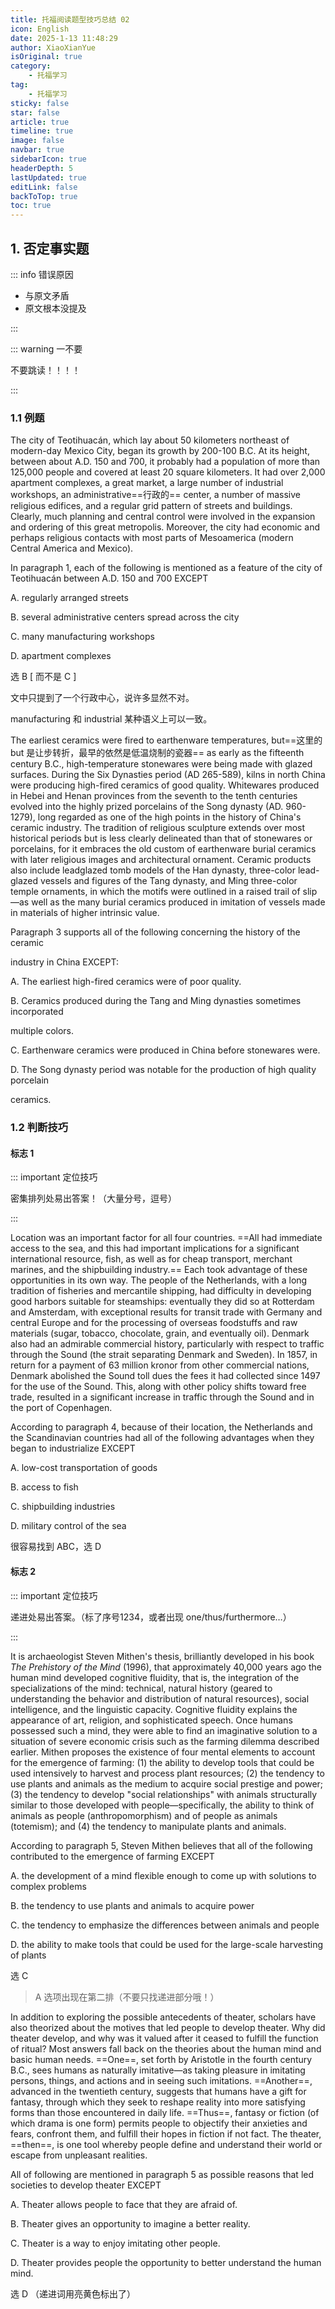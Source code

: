 ```yaml
---
title: 托福阅读题型技巧总结 02
icon: English
date: 2025-1-13 11:48:29
author: XiaoXianYue
isOriginal: true
category: 
    - 托福学习
tag:
    - 托福学习
sticky: false
star: false
article: true
timeline: true
image: false
navbar: true
sidebarIcon: true
headerDepth: 5
lastUpdated: true
editLink: false
backToTop: true
toc: true
---
```


## 1. 否定事实题

::: info 错误原因

- 与原文矛盾
- 原文根本没提及

:::

::: warning 一不要

不要跳读！！！！

:::

### 1.1 例题

The city of Teotihuacán, which lay about 50 kilometers northeast of modern-day Mexico City, began its growth by 200-100 B.C. At its height, between about A.D. 150 and 700, it probably had a population of more than 125,000 people and covered at least 20 square kilometers. It had over 2,000 apartment complexes, a great market, a large number of industrial workshops, an administrative==行政的== center, a number of massive religious edifices, and a regular grid pattern of streets and buildings. Clearly, much planning and central control were involved in the expansion and ordering of this great metropolis. Moreover, the city had economic and perhaps religious contacts with most parts of Mesoamerica (modern Central America and Mexico).

In paragraph 1, each of the following is mentioned as a feature of the city of Teotihuacán between A.D. 150 and 700 EXCEPT

A. regularly arranged streets

B. several administrative centers spread across the city

C. many manufacturing workshops

D. apartment complexes

选 B  [ 而不是 C ]

文中只提到了一个行政中心，说许多显然不对。

manufacturing 和 industrial 某种语义上可以一致。







The earliest ceramics were fired to earthenware temperatures, but==这里的 but 是让步转折，最早的依然是低温烧制的瓷器== as early as the fifteenth century B.C., high-temperature stonewares were being made with glazed surfaces. During the Six Dynasties period (AD 265-589), kilns in north China were producing high-fired ceramics of good quality. Whitewares produced in Hebei and Henan provinces from the seventh to the tenth centuries evolved into the highly prized porcelains of the Song dynasty (AD. 960-1279), long regarded as one of the high points in the history of China's ceramic industry. The tradition of religious sculpture extends over most historical periods but is less clearly delineated than that of stonewares or porcelains, for it embraces the old custom of earthenware burial ceramics with later religious images and architectural ornament. Ceramic products also include leadglazed tomb models of the Han dynasty, three-color lead-glazed vessels and figures of the Tang dynasty, and Ming three-color temple ornaments, in which the motifs were outlined in a raised trail of slip—as well as the many burial ceramics produced in imitation of vessels made in materials of higher intrinsic value.

Paragraph 3 supports all of the following concerning the history of the ceramic 

industry in China EXCEPT:

A. The earliest high-fired ceramics were of poor quality.

B. Ceramics produced during the Tang and Ming dynasties sometimes incorporated 

multiple colors.

C. Earthenware ceramics were produced in China before stonewares were.

D. The Song dynasty period was notable for the production of high quality porcelain 

ceramics.



### 1.2 判断技巧

#### 标志 1

::: important 定位技巧

密集排列处易出答案！（大量分号，逗号）

:::

Location was an important factor for all four countries. ==All had immediate access to the sea, and this had important implications for a significant international resource, fish, as well as for cheap transport, merchant marines, and the shipbuilding industry.== Each took advantage of these opportunities in its own way. The people of the Netherlands, with a long tradition of fisheries and mercantile shipping, had difficulty in developing good harbors suitable for steamships: eventually they did so at Rotterdam and Amsterdam, with exceptional results for transit trade with Germany and central Europe and for the processing of overseas foodstuffs and raw materials (sugar, tobacco, chocolate, grain, and eventually oil). Denmark also had an admirable commercial history, particularly with respect to traffic through the Sound (the strait separating Denmark and Sweden). In 1857, in return for a payment of 63 million kronor from other commercial nations, Denmark abolished the Sound toll dues the fees it had collected since 1497 for the use of the Sound. This, along with other policy shifts toward free trade, resulted in a significant increase in traffic through the Sound and in the port of Copenhagen.

According to paragraph 4, because of their location, the Netherlands and the Scandinavian countries had all of the following advantages when they began to industrialize EXCEPT

A. low-cost transportation of goods

B. access to fish

C. shipbuilding industries

D. military control of the sea

很容易找到 ABC，选 D



#### 标志 2

::: important 定位技巧

递进处易出答案。（标了序号1234，或者出现 one/thus/furthermore…）

:::

It is archaeologist Steven Mithen's thesis, brilliantly developed in his book *The Prehistory* *of the Mind* (1996), that approximately 40,000 years ago the human mind developed cognitive fluidity, that is, the integration of the specializations of the mind: technical, natural history (geared to understanding the behavior and distribution of natural resources), social intelligence, and the linguistic capacity. Cognitive fluidity explains the appearance of art, religion, and sophisticated speech. Once humans possessed such a mind, they were able to find an imaginative solution to a situation of severe economic crisis such as the farming dilemma described earlier. Mithen proposes the existence of four mental elements to account for the emergence of farming: (1) the ability to develop tools that could be used intensively to harvest and process plant resources; (2) the tendency to use plants and animals as the medium to acquire social prestige and power; (3) the tendency to develop "social relationships" with animals structurally similar to those developed with people—specifically, the ability to think of animals as people (anthropomorphism) and of people as animals (totemism); and (4) the tendency to manipulate plants and animals.

According to paragraph 5, Steven Mithen believes that all of the following contributed to the emergence of farming EXCEPT 

A. the development of a mind flexible enough to come up with solutions to complex problems

B. the tendency to use plants and animals to acquire power

C. the tendency to emphasize the differences between animals and people

D. the ability to make tools that could be used for the large-scale harvesting of plants

选 C

> A 选项出现在第二排（不要只找递进部分哦！）





In addition to exploring the possible antecedents of theater, scholars have also theorized about the motives that led people to develop theater. Why did theater develop, and why was it valued after it ceased to fulfill the function of ritual? Most answers fall back on the theories about the human mind and basic human needs. ==One==, set forth by Aristotle in the fourth century B.C., sees humans as naturally imitative—as taking pleasure in imitating persons, things, and actions and in seeing such imitations. ==Another==, advanced in the twentieth century, suggests that humans have a gift for fantasy, through which they seek to reshape reality into more satisfying forms than those encountered in daily life. ==Thus==, fantasy or fiction (of which drama is one form) permits people to objectify their anxieties and fears, confront them, and fulfill their hopes in fiction if not fact. The theater, ==then==, is one tool whereby people define and understand their world or escape from unpleasant realities.

All of following are mentioned in paragraph 5 as possible reasons that led societies to develop theater EXCEPT

A. Theater allows people to face that they are afraid of.

B. Theater gives an opportunity to imagine a better reality.

C. Theater is a way to enjoy imitating other people.

D. Theater provides people the opportunity to better understand the human mind.

 选 D （递进词用亮黄色标出了）
